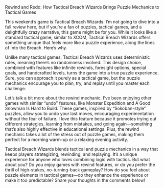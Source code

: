 Rewind and Redo: How Tactical Breach Wizards Brings Puzzle Mechanics to Tactical Games

This weekend’s game is Tactical Breach Wizards. I’m not going to dive into a full review here, but if you’re a fan of puzzles, tactical games, and a delightfully crazy narrative, this game might be for you. While it looks like a standard tactical game, similar to XCOM, Tactical Breach Wizards offers something unique that feels more like a puzzle experience, along the lines of Into the Breach. Here’s why.

Unlike many tactical games, Tactical Breach Wizards uses deterministic rules, meaning there’s no randomness involved. This design choice, combined with features like infinite rewinds, foresight options, special goals, and handcrafted levels, turns the game into a true puzzle experience. Sure, you can approach it purely as a tactical game, but the puzzle mechanics encourage you to plan, try, and replay until you master each challenge.

Let’s talk a bit more about the rewind mechanic. I’ve been enjoying other games with similar “undo” features, like Monster Expedition and A Good Snowman Is Hard to Build. These games, inspired by “Sokoban-style” puzzles, allow you to undo your last moves, encouraging experimentation without the fear of failure. I love this feature because it promotes trying out different strategies, learning from mistakes, and going again—something that’s also highly effective in educational settings. Plus, the rewind mechanic takes a lot of the stress out of puzzle games, making them perfect for a morning warm-up or a relaxing evening activity.

Tactical Breach Wizards blends tactical and puzzle mechanics in a way that keeps players strategizing, rewinding, and replaying. It’s a unique experience for anyone who loves combining logic with tactics. But what about you? Do you enjoy games with rewind features, or do you prefer the thrill of high-stakes, no-turning-back gameplay? How do you feel about puzzle elements in tactical games—do they enhance the experience or make it too predictable? Share your thoughts in the comments below!